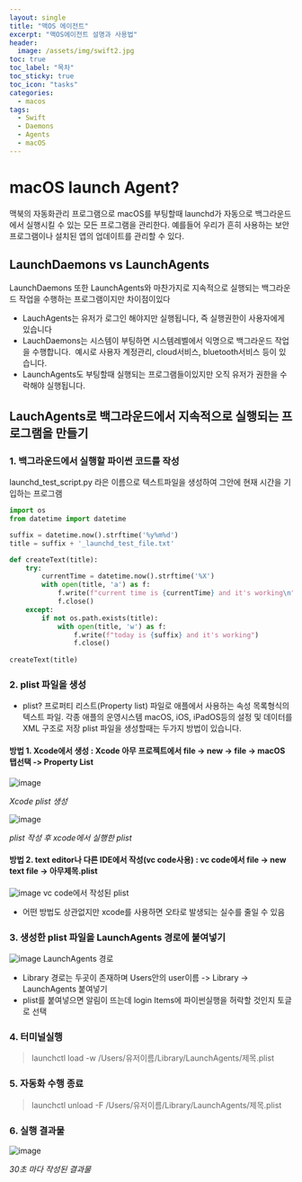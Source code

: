 ```yaml
---
layout: single
title: "맥OS 에이전트"
excerpt: "맥OS에이전트 설명과 사용법"
header:
  image: /assets/img/swift2.jpg
toc: true
toc_label: "목차"
toc_sticky: true
toc_icon: "tasks"
categories:
  - macos
tags:
  - Swift
  - Daemons
  - Agents
  - macOS
---
```


# macOS launch Agent?
맥북의 자동화관리 프로그램으로 macOS를 부팅할때 launchd가 자동으로 백그라운드에서 실행시킬 수 있는 모든 프로그램을 관리한다.
예를들어 우리가 흔히 사용하는 보안 프로그램이나 설치된 앱의 업데이트를 관리할 수 있다.

## LaunchDaemons vs LaunchAgents
LaunchDaemons 또한 LaunchAgents와 마찬가지로 지속적으로 실행되는 백그라운드 작업을 수행하는 프로그램이지만 차이점이있다
- LauchAgents는 유저가 로그인 해야지만 실행됩니다, 즉 실행권한이 사용자에게 있습니다
- LauchDaemons는 시스템이 부팅하면 시스템레벨에서 익명으로 백그라운드 작업을 수행합니다.
   예시로 사용자 계정관리, cloud서비스, bluetooth서비스 등이 있습니다.     
- LaunchAgents도 부팅할때 실행되는 프로그램들이있지만 오직 유저가 권한을 수락해야 실행됩니다.

## LauchAgents로 백그라운드에서 지속적으로 실행되는 프로그램을 만들기
### 1. 백그라운드에서 실행할 파이썬 코드를 작성 
launchd_test_script.py 라은 이름으로 텍스트파일을 생성하여 그안에 현재 시간을 기입하는 프로그램
```python
import os
from datetime import datetime 

suffix = datetime.now().strftime('%y%m%d')
title = suffix + '_launchd_test_file.txt'

def createText(title):
    try:
        currentTime = datetime.now().strftime('%X')
        with open(title, 'a') as f:
            f.write(f"current time is {currentTime} and it's working\n")
            f.close()
    except:
        if not os.path.exists(title):
            with open(title, 'w') as f:
                f.write(f"today is {suffix} and it's working")
                f.close()        
        
createText(title)
```
### 2. plist 파일을 생성
- plist?
프로퍼티 리스트(Property list) 파일로 애플에서 사용하는 속성 목록형식의 텍스트 파일. 각종 애플의 운영시스템 macOS, iOS, iPadOS등의 설정 및 데이터를 XML 구조로 저장
plist 파일을 생성할때는 두가지 방법이 있습니다.
#### 방법 1. Xcode에서 생성 : Xcode 아무 프로젝트에서 file -> new -> file -> macOS 탭선택 -> Property List
![image](https://github.com/PeasantJi/peasantji.github.io/assets/120621196/96e17b18-486d-413a-b61a-69b7326ef804)

*Xcode plist 생성*

![image](https://github.com/PeasantJi/peasantji.github.io/assets/120621196/7161dd42-9ef8-4416-92d0-34f81bcac210) 

*plist 작성 후 xcode에서 실행한 plist*


#### 방법 2. text editor나 다른 IDE에서 작성(vc code사용) : vc code에서 file -> new text file -> 아무제목.plist
![image](https://github.com/PeasantJi/peasantji.github.io/assets/120621196/077b0c7a-2755-41cb-a4ec-ecb2c79e9682)
vc code에서 작성된 plist

- 어떤 방법도 상관없지만 xcode를 사용하면 오타로 발생되는 실수를 줄일 수 있음

### 3. 생성한 plist 파일을 LaunchAgents 경로에 붙여넣기
![image](https://github.com/PeasantJi/peasantji.github.io/assets/120621196/554117e4-6e4e-4749-9303-23c47295c2c9)
LaunchAgents 경로

- Library 경로는 두곳이 존재하며 Users안의 user이름 -> Library -> LaunchAgents 붙여넣기
- plist를 붙여넣으면 알림이 뜨는데 login Items에 파이썬실행을 허락할 것인지 토글로 선택
### 4. 터미널실행
>launchctl load -w /Users/유저이름/Library/LaunchAgents/제목.plist 
### 5. 자동화 수행 종료
>launchctl unload -F /Users/유저이름/Library/LaunchAgents/제목.plist  
### 6. 실행 결과물 
![image](https://github.com/PeasantJi/peasantji.github.io/assets/120621196/d7a682ef-1f8f-49ba-8d5f-347d7a4dd673)

*30초 마다 작성된 결과물*
